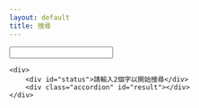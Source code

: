 ```yaml
---
layout: default
title: 搜尋
---
```


<script src="https://cdnjs.cloudflare.com/ajax/libs/feather-icons/4.29.0/feather.min.js"
    integrity="sha512-24XP4a9KVoIinPFUbcnjIjAjtS59PUoxQj3GNVpWc86bCqPuy3YxAcxJrxFCxXe4GHtAumCbO2Ze2bddtuxaRw=="
    crossorigin="anonymous" referrerpolicy="no-referrer"></script>
<script src="https://cdnjs.cloudflare.com/ajax/libs/sql.js/1.6.2/sql-wasm.min.js"
    integrity="sha512-7bKBIIhC5ktPKnC82Q257bDXW84tc9L5y318qySCidwScxOW1UCgi2aelmWAP3MWAURoKvA+n6G7FZaERDtYIg=="
    crossorigin="anonymous" referrerpolicy="no-referrer"></script>
<script>
    var db = null;
    async function init() {
        const sqlPromise = initSqlJs({
            locateFile: file => `https://cdnjs.cloudflare.com/ajax/libs/sql.js/1.6.2/sql-wasm.wasm`
        });
        const dataPromise = fetch("/NTCU-GeneralEducation-WisdomOfClassics/assets/db/database.sqlite").then(res => res.arrayBuffer());
        const [SQL, buf] = await Promise.all([sqlPromise, dataPromise]);
        db = new SQL.Database(new Uint8Array(buf));
    }
    init();
    function search() {
        search_text = document.getElementById("search_text").value;
        document.getElementById("result").innerHTML = "";
        if (search_text.length < 2) {
            document.getElementById("status").innerHTML = "請輸入2個字以開始搜尋";
        }
        else {
            stmt = db.prepare("SELECT * FROM content where `Original` LIKE '%" + search_text + "%'");
            count = 0;
            while (stmt.step()) {
                count += 1;
                const result = stmt.getAsObject();
                accordion_item = document.createElement('div');
                accordion_item.classList.add('accordion-item');
                accordion_header = document.createElement('h2');
                accordion_header.classList.add('accordion-header');
                accordion_button = document.createElement('button');
                accordion_button.classList.add('accordion-button');
                accordion_button.setAttribute("type", "button");
                accordion_button.setAttribute("data-bs-toggle", "collapse");
                accordion_button.setAttribute("data-bs-target", "#collapse" + count);
                accordion_button.innerHTML = "第" + result['Volumes'] + "卷 - 第" + result['Articles'] + "篇 " + result['Name'];
                accordion_header.appendChild(accordion_button);
                accordion_item.appendChild(accordion_header);
                accordion_collapse = document.createElement('div');
                accordion_collapse.id = "collapse" + count;
                accordion_collapse.classList.add('accordion-collapse');
                accordion_collapse.classList.add('collapse');
                if (count == 1)
                    accordion_collapse.classList.add('show');
                accordion_collapse.setAttribute("data-bs-parent", "#result");
                accordion_body = document.createElement('div');
                accordion_body.classList.add('accordion-body');
                container = document.createElement('div');
                container.classList.add('container');
                row = document.createElement('div');
                row.classList.add('row');
                col1 = document.createElement('div');
                col1.classList.add('col');
                col1.classList.add('border');
                col1.innerHTML = result['Original'];
                row.appendChild(col1);
                col2 = document.createElement('div');
                col2.classList.add('col');
                col2.classList.add('border');
                col2.innerHTML = result['Translated'];
                row.appendChild(col2);
                container.appendChild(row);
                accordion_body.appendChild(container);
                accordion_collapse.appendChild(accordion_body);
                accordion_item.appendChild(accordion_collapse);
                document.getElementById("result").appendChild(accordion_item);
            }
            document.getElementById("status").innerHTML = "搜尋結束，共找到 " + count + " 筆結果";
        }
    }
</script>

<div class="container-lg">
    <div class="input-group mb-3">
        <span class="input-group-text">
            <i data-feather="search"></i>
            <script>
                feather.replace()
            </script>
        </span>
        <input type="text" class="form-control" id="search_text" oninput="search()">
    </div>

    <div>
        <div id="status">請輸入2個字以開始搜尋</div>
        <div class="accordion" id="result"></div>
    </div>
</div>